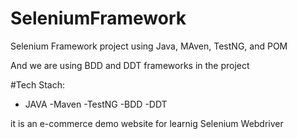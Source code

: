 # SeleniumFramework
Selenium Framework project using Java, MAven, TestNG, and POM

And we are using BDD and DDT frameworks in the project

#Tech Stach:

- JAVA
-Maven
-TestNG
-BDD
-DDT

it is an e-commerce demo website for learnig Selenium Webdriver
